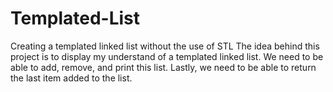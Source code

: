 # Templated-List
Creating a templated linked list without the use of STL
The idea behind this project is to display my understand of a templated linked list.
We need to be able to add, remove, and print this list.
Lastly, we need to be able to return the last item added to the list.
